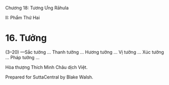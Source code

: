  

Chương 18: Tương Ưng Rāhula

II: Phẩm Thứ Hai

# 16\. Tưởng

(3–20) —Sắc tưởng … Thanh tưởng … Hương tưởng … Vị tưởng … Xúc tưởng … Pháp tưởng …

Hòa thượng Thích Minh Châu dịch Việt.

Prepared for SuttaCentral by Blake Walsh.